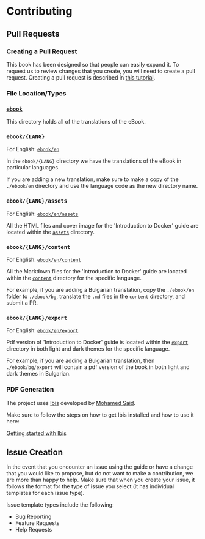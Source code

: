 # Contributing

## Pull Requests

### Creating a Pull Request

This book has been designed so that people can easily expand it.
To request us to review changes that you create, you will need to create a pull request.
Creating a pull request is described in
 [this tutorial](https://www.digitalocean.com/community/tutorials/how-to-create-a-pull-request-on-github).

### File Location/Types

### [`ebook`](./ebook)

This directory holds all of the translations of the eBook.

### `ebook/{LANG}`
For English:
[`ebook/en`](./ebook/en)

In the `ebook/{LANG}` directory we have the translations of the eBook in particular languages.

If you are adding a new translation, make sure to make a copy of the `./ebook/en` directory and use the language code as the new directory name.

### `ebook/{LANG}/assets`
For English:
[`ebook/en/assets`](./ebook/en/assets)

All the HTML files and cover image for the 'Introduction to Docker' guide are located within the [`assets`](./ebook/en/assets) directory.

### `ebook/{LANG}/content`
For English:
[`ebook/en/content`](./ebook/en/content)

All the Markdown files for the 'Introduction to Docker' guide are located within the [`content`](./ebook/en/content) directory for the specific language.

For example, if you are adding a Bulgarian translation, copy the `./ebook/en` folder to `./ebook/bg`, translate the `.md` files in the `content` directory, and submit a PR.

### `ebook/{LANG}/export`
For English:
[`ebook/en/export`](./ebook/en/export)

Pdf version of 'Introduction to Docker' guide is located within the [`export`](./ebook/en/export) directory in both light and dark themes for the specific language.

For example, if you are adding a Bulgarian translation, then `./ebook/bg/export` will contain a pdf version of the book in both light and dark themes in Bulgarian.

### PDF Generation

The project uses [Ibis](https://github.com/themsaid/ibis/) developed by [Mohamed Said](https://github.com/themsaid).

Make sure to follow the steps on how to get Ibis installed and how to use it here:

[Getting started with Ibis](https://github.com/themsaid/ibis/#installation)

## Issue Creation

In the event that you encounter an issue using the guide or have a change that you would like to propose, but do not want to make a contribution,
 we are more than happy to help.
Make sure that when you create your issue, it follows the format for the type of issue you select
 (it has individual templates for each issue type).

Issue template types include the following:
 - Bug Reporting
 - Feature Requests
 - Help Requests
